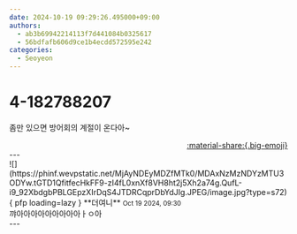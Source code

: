 ```yaml
---
date: 2024-10-19 09:29:26.495000+09:00
authors:
  - ab3b69942214113f7d441084b0325617
  - 56bdfafb606d9ce1b4ecdd572595e242
categories:
  - Seoyeon
---
```


# 4-182788207

<div class="post-container" markdown="1">
<div class="content-container md-sidebar__scrollwrap" markdown="1">

좀만 있으면 방어회의 계절이 온다아~

</div>
</div>

<div style="text-align: right;" markdown="1">
<a href="https://weverse.io/fromis9/fanpost/4-182788207" style="text-align: right;">:material-share:{.big-emoji}</a>
</div>
---

<div class="comments-container md-sidebar__scrollwrap" markdown="1">
<div class="comment" markdown="1">
<div class='id-container' markdown="1">
![](https://phinf.wevpstatic.net/MjAyNDEyMDZfMTk0/MDAxNzMzNDYzMTU3ODYw.tGTD1QfitfecHkFF9-zI4fL0xnXf8VH8ht2j5Xh2a74g.QufL-i9_92XbdgbPBLGEpzXIrDqS4JTDRCqprDbYdJIg.JPEG/image.jpg?type=s72){ pfp loading=lazy }
**<span class="artist">더여니</span>** <small>Oct 19 2024, 09:30</small><br>
</div>
<div class='comment-body' markdown="1">
꺄아아아아아아아아아ㅏㅇ아
</div>
</div>
</div>
---
